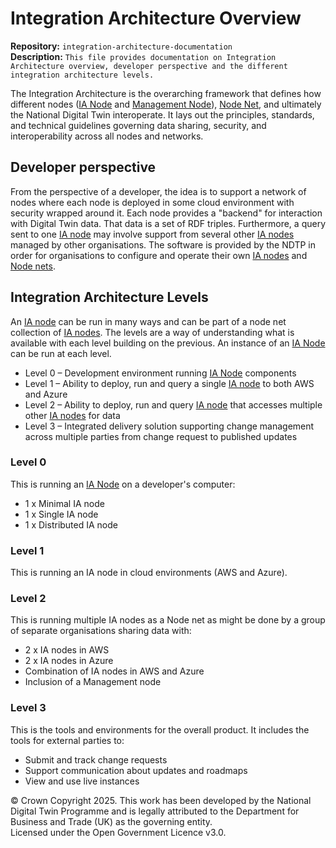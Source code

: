 # Integration Architecture Overview

**Repository:** `integration-architecture-documentation`  
**Description:** `This file provides documentation on Integration Architecture overview, developer perspective and the different integration architecture levels. `  
<!-- SPDX-License-Identifier: OGL-UK-3.0 -->

The Integration Architecture is the overarching framework that defines how different nodes ([IA Node](IANode/ia-node.md) and [Management Node](management-node.md)), [Node Net](node-net.md), and ultimately the National Digital Twin interoperate. It lays out the principles, standards, and technical guidelines governing data sharing, security, and interoperability across all nodes and networks.

## Developer perspective
From the perspective of a developer, the idea is to support a network of nodes where each node is deployed in some cloud environment with security wrapped around it. Each node provides a "backend" for interaction with Digital Twin data. That data is a set of RDF triples. Furthermore, a query sent to one [IA node](IANode/ia-node.md) may involve support from several other [IA nodes](IANode/ia-node.md) managed by other organisations. The software is provided by the NDTP in order for organisations to configure and operate their own [IA nodes](ia-node/ia-node.md) and [Node nets](node-net.md).

## Integration Architecture Levels
An [IA node](IANode/ia-node.md) can be run in many ways and can be part of a node net collection of [IA nodes](IANode/ia-node.md). The levels are a way of understanding what is available with each level building on the previous. An instance of an [IA Node](IANode/ia-node.md) can be run at each level.

* Level 0 – Development environment running [IA Node](IANode/ia-node.md) components
* Level 1 – Ability to deploy, run and query a single [IA node](IANode/ia-node.md) to both AWS and Azure
* Level 2 – Ability to deploy, run and query [IA node](IANode/ia-node.md) that accesses multiple other [IA nodes](IANode/ia-node.md) for data
* Level 3 – Integrated delivery solution supporting change management across multiple parties from change request to published updates

### Level 0
This is running an [IA Node](IANode/ia-node.md) on a developer's computer:
- 1 x Minimal IA node 
- 1 x Single IA node
- 1 x Distributed IA node

### Level 1
This is running an IA node in cloud environments (AWS and Azure).

### Level 2
This is running multiple IA nodes as a Node net as might be done by a group of separate organisations sharing data with:
- 2 x IA nodes in AWS
- 2 x IA nodes in Azure
- Combination of IA nodes in AWS and Azure
- Inclusion of a Management node

### Level 3
This is the tools and environments for the overall product. It includes the tools for external parties to:
- Submit and track change requests
- Support communication about updates and roadmaps
- View and use live instances

© Crown Copyright 2025. This work has been developed by the National Digital Twin Programme and is legally attributed to the Department for Business and Trade (UK) as the governing entity.  
Licensed under the Open Government Licence v3.0.  
